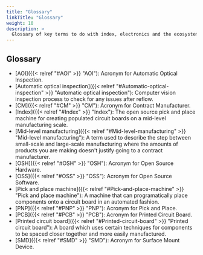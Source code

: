 ```yaml
---
title: "Glossary"
linkTitle: "Glossary"
weight: 10
description: >
  Glossary of key terms to do with index, electronics and the ecosystem around pick and place machines.
---
```


## Glossary

* [AOI]({{< relref "#AOI" >}} "AOI"): Acronym for Automatic Optical Inspection.
* [Automatic optical inspection]({{< relref "#Automatic-optical-inspection" >}} "Automatic optical inspection"): Computer vision inspection process to check for any issues after reflow.
* [CM]({{< relref "#CM" >}} "CM"): Acronym for Contract Manufacturer.
* [Index]({{< relref "#Index" >}} "Index"): The open source pick and place machine for creating populated circuit boards on a mid-level manufacturing scale.
* [Mid-level manufacturing]({{< relref "#Mid-level-manufacturing" >}} "Mid-level manufacturing"): A term used to describe the step between small-scale and large-scale manufacturing where the amounts of products you are making doesn't justify going to a contract manufacturer.
* [OSH]({{< relref "#OSH" >}} "OSH"): Acronym for Open Source Hardware.
* [OSS]({{< relref "#OSS" >}} "OSS"): Acronym for Open Source Software.
* [Pick and place machine]({{< relref "#Pick-and-place-machine" >}} "Pick and place machine"): A machine that can programatically place components onto a circuit board in an automated fashion.
* [PNP]({{< relref "#PNP" >}} "PNP"): Acronym for Pick and Place.
* [PCB]({{< relref "#PCB" >}} "PCB"): Acronym for Printed Circuit Board.
* [Printed circuit board]({{< relref "#Printed-circuit-board" >}} "Printed circuit board"): A board which uses certain techniques for components to be spaced closer together and more easily manufactured.
* [SMD]({{< relref "#SMD" >}} "SMD"): Acronym for Surface Mount Device.
